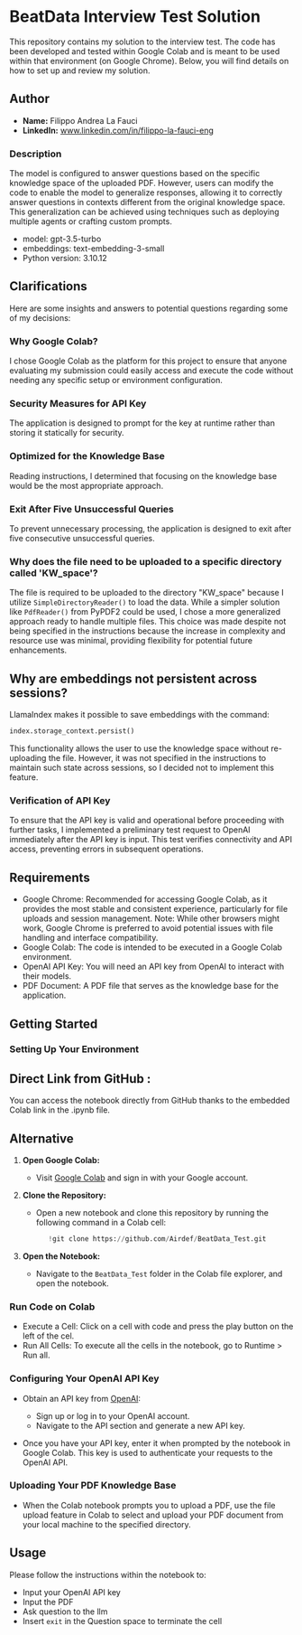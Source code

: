 # BeatData Interview Test Solution
This repository contains my solution to the interview test. The code has been developed and tested within Google Colab and is meant to be used within that environment (on Google Chrome). Below, you will find details on how to set up and review my solution.

## Author
- **Name:** Filippo Andrea La Fauci
- **LinkedIn:** www.linkedin.com/in/filippo-la-fauci-eng

### Description
The model is configured to answer questions based on the specific knowledge space of the uploaded PDF. However, users can modify the code to enable the model to generalize responses, allowing it to correctly answer questions in contexts different from the original knowledge space. This generalization can be achieved using techniques such as deploying multiple agents or crafting custom prompts.

- model: gpt-3.5-turbo
- embeddings: text-embedding-3-small
- Python version: 3.10.12


## Clarifications
Here are some insights and answers to potential questions regarding some of my decisions:
### Why Google Colab?
I chose Google Colab as the platform for this project to ensure that anyone evaluating my submission could easily access and execute the code without needing any specific setup or environment configuration.
### Security Measures for API Key
The application is designed to prompt for the key at runtime rather than storing it statically for security.
### Optimized for the Knowledge Base
Reading instructions, I determined that focusing on the knowledge base would be the most appropriate approach.
### Exit After Five Unsuccessful Queries
To prevent unnecessary processing, the application is designed to exit after five consecutive unsuccessful queries. 
### Why does the file need to be uploaded to a specific directory called 'KW_space'?
The file is required to be uploaded to the directory "KW_space" because I utilize `SimpleDirectoryReader()` to load the data. While a simpler solution like `PdfReader()` from PyPDF2 could be used, I chose a more generalized approach ready to handle multiple files. This choice was made despite not being specified in the instructions because the increase in complexity and resource use was minimal, providing flexibility for potential future enhancements.
## Why are embeddings not persistent across sessions?
LlamaIndex makes it possible to save embeddings with the command:
```python
index.storage_context.persist()
```
This functionality allows the user to use the knowledge space without re-uploading the file. However, it was not specified in the instructions to maintain such state across sessions, so I decided not to implement this feature. 

### Verification of API Key
To ensure that the API key is valid and operational before proceeding with further tasks, I implemented a preliminary test request to OpenAI immediately after the API key is input. This test verifies connectivity and API access, preventing errors in subsequent operations.

  
## Requirements
- Google Chrome: Recommended for accessing Google Colab, as it provides the most stable and consistent experience, particularly for file uploads and session management.
  Note: While other browsers might work, Google Chrome is preferred to avoid potential issues with file handling and interface compatibility.
- Google Colab: The code is intended to be executed in a Google Colab environment.
- OpenAI API Key: You will need an API key from OpenAI to interact with their models.
- PDF Document: A PDF file that serves as the knowledge base for the application.

## Getting Started

### Setting Up Your Environment

## Direct Link from GitHub :

You can  access the notebook directly from GitHub thanks to the embedded Colab link in the .ipynb file. 

## Alternative
1. **Open Google Colab:**
   - Visit [Google Colab](https://colab.research.google.com) and sign in with your Google account.

2. **Clone the Repository:**
   - Open a new notebook and clone this repository by running the following command in a Colab cell:
     ```python
        !git clone https://github.com/Airdef/BeatData_Test.git
     ```
  
3. **Open the Notebook:**
   - Navigate to the `BeatData_Test` folder in the Colab file explorer, and open the notebook.
  
### Run  Code on Colab
- Execute a Cell: Click on a cell with code and press the play button on the left of the cel.
- Run All Cells: To execute all the cells in the notebook, go to Runtime > Run all.
  
### Configuring Your OpenAI API Key

- Obtain an API key from [OpenAI](https://openai.com/):
  - Sign up or log in to your OpenAI account.
  - Navigate to the API section and generate a new API key.

- Once you have your API key, enter it when prompted by the notebook in Google Colab. This key is used to authenticate your requests to the OpenAI API.

### Uploading Your PDF Knowledge Base

- When the Colab notebook prompts you to upload a PDF, use the file upload feature in Colab to select and upload your PDF document from your local machine to the specified directory.

## Usage

Please follow the instructions within the notebook to:
- Input your OpenAI API key
- Input the PDF
- Ask question to the llm
- Insert `exit` in the Question space to terminate the cell
